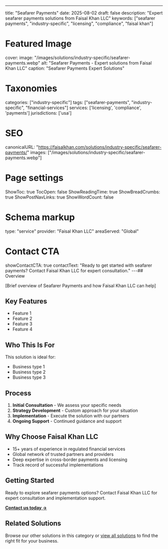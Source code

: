 ---
title: "Seafarer Payments"
date: 2025-08-02
draft: false
description: "Expert seafarer payments solutions from Faisal Khan LLC"
keywords: ["seafarer payments", "industry-specific", "licensing", "compliance", "faisal khan"]

# Featured Image
cover:
    image: "/images/solutions/industry-specific/seafarer-payments.webp"
    alt: "Seafarer Payments - Expert solutions from Faisal Khan LLC"
    caption: "Seafarer Payments Expert Solutions"

# Taxonomies
categories: ["industry-specific"]
tags: ["seafarer-payments", "industry-specific", "financial-services"]
services: ['licensing', 'compliance', 'payments']
jurisdictions: ['usa']

# SEO
canonicalURL: "https://faisalkhan.com/solutions/industry-specific/seafarer-payments/"
images: ["/images/solutions/industry-specific/seafarer-payments.webp"]

# Page settings
ShowToc: true
TocOpen: false
ShowReadingTime: true
ShowBreadCrumbs: true
ShowPostNavLinks: true
ShowWordCount: false

# Schema markup
type: "service"
provider: "Faisal Khan LLC"
areaServed: "Global"

# Contact CTA
showContactCTA: true
contactText: "Ready to get started with seafarer payments? Contact Faisal Khan LLC for expert consultation."
---## Overview

[Brief overview of Seafarer Payments and how Faisal Khan LLC can help]

## Key Features

- Feature 1
- Feature 2  
- Feature 3
- Feature 4

## Who This Is For

This solution is ideal for:

- Business type 1
- Business type 2
- Business type 3

## Process

1. **Initial Consultation** - We assess your specific needs
2. **Strategy Development** - Custom approach for your situation  
3. **Implementation** - Execute the solution with our partners
4. **Ongoing Support** - Continued guidance and support

## Why Choose Faisal Khan LLC

- 15+ years of experience in regulated financial services
- Global network of trusted partners and providers
- Deep expertise in cross-border payments and licensing
- Track record of successful implementations

## Getting Started

Ready to explore seafarer payments options? Contact Faisal Khan LLC for expert consultation and implementation support.

**[Contact us today →](mailto:contact@faisalkhan.com)**

## Related Solutions

Browse our other solutions in this category or [view all solutions](/solutions/) to find the right fit for your business.
